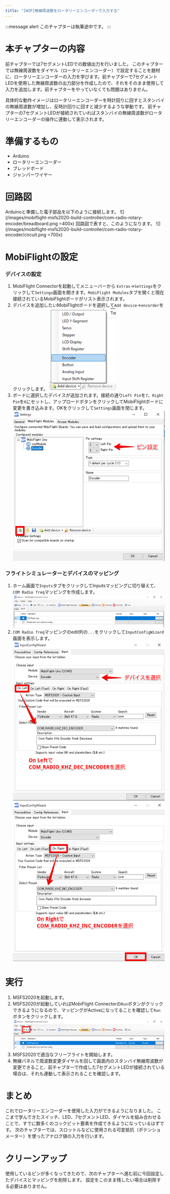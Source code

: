 ```yaml
---
title: "[WIP]無線周波数をロータリーエンコーダーで入力する"
---
```


:::message alert
このチャプターは執筆途中です。
:::

# 本チャプターの内容
前チャプターでは7セグメントLEDでの数値出力を行いました。
このチャプターでは無線周波数をダイヤル（ロータリーエンコーダー）で設定することを題材に、ロータリーエンコーダーの入力を学びます。前チャプターで7セグメントLEDを使用した無線周波数の出力部分を作成したので、それをそのまま使用して入力を追加します。前チャプターをやっていなくても問題はありません。

具体的な動作イメージはロータリーエンコーダーを時計回りに回すとスタンバイの無線周波数が増加し、反時計回りに回すと減少するような挙動です。
前チャプターの7セグメントLEDが接続されていればスタンバイの無線周波数がロータリーエンコーダーの操作に連動して表示されます。

# 準備するもの
- Arduino
- ロータリーエンコーダー
- ブレッドボード
- ジャンパーワイヤー

# 回路図
Arduinoと準備した電子部品を以下のように接続します。
![](/images/mobiflight-msfs2020-build-controller/com-radio-rotary-encoder/breadboard.png =400x)
回路図で表すと、このようになります。
![](/images/mobiflight-msfs2020-build-controller/com-radio-rotary-encoder/circuit.png =700x)

# MobiFlightの設定
### デバイスの設定
1. MobiFlight Connectorを起動してメニューバーから `Extras`→`Settings`をクリックして`Settings`画面を開きます。`MobiFlight Modules`タブを開くと現在接続されているMobiFlightボードがリスト表示されます。
1. デバイスを追加したいMobiFlightボードを選択して`Add device`→`encorder`をクリックします。
![](/images/mobiflight-msfs2020-build-controller/com-radio-rotary-encoder/1.png)
1. ボードに選択したデバイスが追加されます。接続の通り`Left Pin`を`7`、`Right Pin`を`6`にセットし、アップロードボタンをクリックしてMobiFlightボードに変更を書き込みます。OKをクリックして`Settings`画面を閉じます。
![](/images/mobiflight-msfs2020-build-controller/com-radio-rotary-encoder/2.png)

### フライトシミュレーターとデバイスのマッピング
1. ホーム画面で`Inputs`タブをクリックしてInputsマッピングに切り替えて、`COM Radio freq`マッピングを作成します。
![](/images/mobiflight-msfs2020-build-controller/com-radio-rotary-encoder/101.png)
1. `COM Radio freq`マッピングのedit列の`...`をクリックして`InputConfigWizard`画面を表示します。
![](/images/mobiflight-msfs2020-build-controller/com-radio-rotary-encoder/102.png)
![](/images/mobiflight-msfs2020-build-controller/com-radio-rotary-encoder/103.png)

# 実行
1. MSFS2020を起動します。
1. MSFS2020が起動していればMobiFlight Connectorの`Run`ボタンがクリックできるようになるので、マッピングがActiveになってることを確認して`Run`ボタンをクリックします。
![](/images/mobiflight-msfs2020-build-controller/com-radio-rotary-encoder/201.png)
1. MSFS2020で適当なフリーフライトを開始します。
1. 無線パネルで周波数変更ダイヤルを回して画面内のスタンバイ無線周波数が変更できること、前チャプターで作成した7セグメントLEDが接続されている場合は、それも連動して表示されることを確認します。

# まとめ
これでロータリーエンコーダーを使用した入力ができるようになりました。
ここまで学んできたスイッチ、LED、7セグメントLED、ダイヤルを組み合わせることで、すでに数多くのコックピット要素を作成できるようになっているはずです。
次のチャプターでは、スロットルなどに使用される可変抵抗（ポテンショメーター）を使ったアナログ値の入力を行います。

# クリーンアップ
使用しているピンが多くなってきたので、次のチャプターへ進む前に今回設定したデバイスとマッピングを削除します。
設定をこのまま残したい場合は削除する必要はありません。
